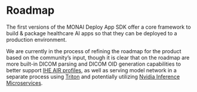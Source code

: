# Roadmap

The first versions of the MONAI Deploy App SDK offer a core framework to build & package healthcare AI apps so that they can be deployed to a production environment.

We are currently in the process of refining the roadmap for the product based on the community’s input, though it is clear that on the roadmap are more built-in DICOM parsing and DICOM OID generation capabilities to better support [IHE AIR profiles](https://www.ihe.net/uploadedFiles/Documents/Radiology/IHE_RAD_Suppl_AIR_Rev1-2_TI_2022-07-06.pdf), as well as serving model network in a separate process using [Triton](https://developer.nvidia.com/triton-inference-server) and potentially utilizing [Nvidia Inference Microservices](https://www.nvidia.com/en-us/ai/).
